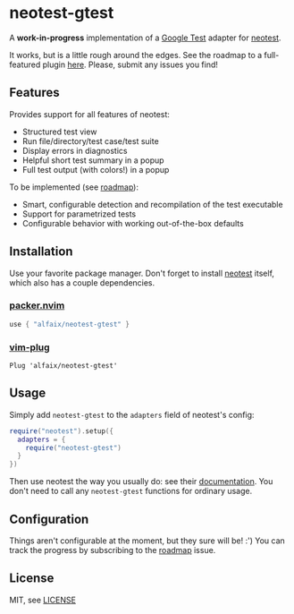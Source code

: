 # neotest-gtest
A **work-in-progress** implementation of a [Google Test](https://github.com/google/googletest) adapter for [neotest](https://github.com/nvim-neotest/neotest).

It works, but is a little rough around the edges. See the roadmap to a full-featured plugin [here](https://github.com/alfaix/neotest-gtest/issues/1).
Please, submit any issues you find!

## Features
Provides support for all features of neotest:
* Structured test view
* Run file/directory/test case/test suite
* Display errors in diagnostics
* Helpful short test summary in a popup
* Full test output (with colors!) in a popup

To be implemented (see [roadmap](https://github.com/alfaix/neotest-gtest/issues/1)):
* Smart, configurable detection and recompilation of the test executable
* Support for parametrized tests
* Configurable behavior with working out-of-the-box defaults

## Installation
Use your favorite package manager. Don't forget to install [neotest](https://github.com/nvim-neotest/neotest) itself, which also has a couple dependencies.

### [packer.nvim](https://github.com/wbthomason/packer.nvim)
```lua
use { "alfaix/neotest-gtest" }
```

### [vim-plug](https://github.com/junegunn/vim-plug)
```vim
Plug 'alfaix/neotest-gtest'
```

## Usage
Simply add `neotest-gtest` to the `adapters` field of neotest's config:
```lua
require("neotest").setup({
  adapters = {
    require("neotest-gtest")
  }
})
```
Then use neotest the way you usually do: see their [documentation](https://github.com/nvim-neotest/neotest#usage). 
You don't need to call any `neotest-gtest` functions for ordinary usage.

## Configuration
Things aren't configurable at the moment, but they sure will be! :') You can track the progress by subscribing to the [roadmap](https://github.com/alfaix/neotest-gtest/issues/1) issue.

## License
MIT, see [LICENSE](https://github.com/alfaix/neotest-gtest/blob/main/LICENSE)
